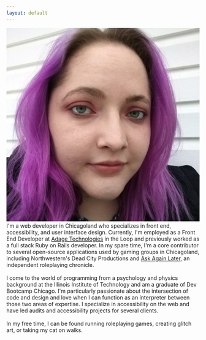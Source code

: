 ```yaml
---
layout: default
---
```


<div class="homepage">
  <img src="/img/my-face.png" alt="Stephanie Slattery">
  <div class="homepage-blurb">
    I'm a web developer in Chicagoland who specializes in front end, accessibility, and user interface design. Currently, I'm employed as a Front End Developer at <a href="https://www.adagetechnologies.com">Adage Technologies</a> in the Loop and previously worked as a full stack Ruby on Rails developer. In my spare time, I'm a core contributor to several open-source applications used by gaming groups in Chicagoland, including Northwestern's Dead City Productions and <a href="http://www.askagainlater.com/">Ask Again Later</a>, an independent roleplaying chronicle.
    <br><br>
    I come to the world of programming from a psychology and physics background at the Illinois Institute of Technology and am a graduate of Dev Bootcamp Chicago. I'm particularly passionate about the intersection of code and design and love when I can function as an interpreter between those two areas of expertise. I specialize in accessibility on the web and have led audits and accessibility projects for several clients.
    <br><br>
    In my free time, I can be found running roleplaying games, creating glitch art, or taking my cat on walks.
  </div>
</div>
